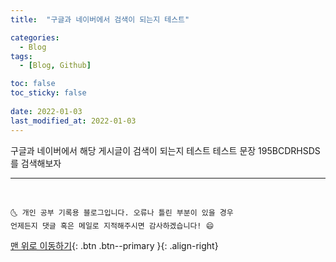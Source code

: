 ```yaml
---
title:  "구글과 네이버에서 검색이 되는지 테스트" 

categories:
  - Blog
tags:
  - [Blog, Github]

toc: false
toc_sticky: false
 
date: 2022-01-03
last_modified_at: 2022-01-03
---
```

 

구글과 네이버에서 해당 게시글이 검색이 되는지 테스트
테스트 문장 195BCDRHSDS를 검색해보자


***
<br>

    🌜 개인 공부 기록용 블로그입니다. 오류나 틀린 부분이 있을 경우 
    언제든지 댓글 혹은 메일로 지적해주시면 감사하겠습니다! 😄

[맨 위로 이동하기](#){: .btn .btn--primary }{: .align-right}